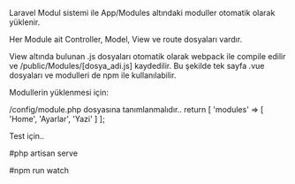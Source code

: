 Laravel Modul sistemi ile App/Modules altındaki moduller otomatik olarak yüklenir. 

Her Module ait Controller, Model, View ve route dosyaları vardır.


View altında bulunan .js dosyaları otomatik olarak webpack ile compile edilir ve /public/Modules/[dosya_adi.js] kaydedilir. Bu şekilde tek sayfa .vue dosyaları ve modulleri de npm ile kullanılabilir. 


Modullerin yüklenmesi için:

/config/module.php dosyasına tanımlanmalıdır..
return  [
   'modules' => [
       'Home',
       'Ayarlar',
       'Yazi'
   ]
];


Test için..

#php artisan serve

#npm run watch



